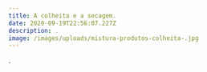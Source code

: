 ```yaml
---
title: A colheita e a secagem.
date: 2020-09-19T22:56:07.227Z
description: .
image: /images/uploads/mistura-produtos-colheita-.jpg
---
```

.